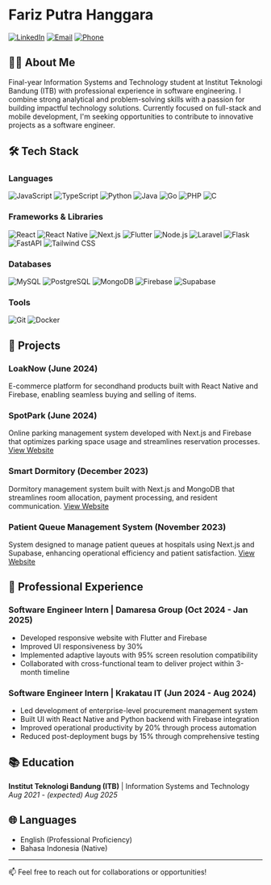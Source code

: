 # Fariz Putra Hanggara

[![LinkedIn](https://img.shields.io/badge/LinkedIn-Connect-blue)](https://www.linkedin.com/in/farizputrahanggara)
[![Email](https://img.shields.io/badge/Email-Contact-red)](mailto:farizputrahanggara@gmail.com)
[![Phone](https://img.shields.io/badge/Phone-%2B62%20812--1033--1898-green)](tel:+6281210331898)

## 👨‍💻 About Me

Final-year Information Systems and Technology student at Institut Teknologi Bandung (ITB) with professional experience in software engineering. I combine strong analytical and problem-solving skills with a passion for building impactful technology solutions. Currently focused on full-stack and mobile development, I'm seeking opportunities to contribute to innovative projects as a software engineer.

## 🛠️ Tech Stack

### Languages
![JavaScript](https://img.shields.io/badge/-JavaScript-F7DF1E?style=flat-square&logo=javascript&logoColor=black)
![TypeScript](https://img.shields.io/badge/-TypeScript-3178C6?style=flat-square&logo=typescript&logoColor=white)
![Python](https://img.shields.io/badge/-Python-3776AB?style=flat-square&logo=python&logoColor=white)
![Java](https://img.shields.io/badge/-Java-007396?style=flat-square&logo=java&logoColor=white)
![Go](https://img.shields.io/badge/-Go-00ADD8?style=flat-square&logo=go&logoColor=white)
![PHP](https://img.shields.io/badge/-PHP-777BB4?style=flat-square&logo=php&logoColor=white)
![C](https://img.shields.io/badge/-C-A8B9CC?style=flat-square&logo=c&logoColor=black)

### Frameworks & Libraries
![React](https://img.shields.io/badge/-React-61DAFB?style=flat-square&logo=react&logoColor=black)
![React Native](https://img.shields.io/badge/-React_Native-61DAFB?style=flat-square&logo=react&logoColor=black)
![Next.js](https://img.shields.io/badge/-Next.js-000000?style=flat-square&logo=next.js&logoColor=white)
![Flutter](https://img.shields.io/badge/-Flutter-02569B?style=flat-square&logo=flutter&logoColor=white)
![Node.js](https://img.shields.io/badge/-Node.js-339933?style=flat-square&logo=node.js&logoColor=white)
![Laravel](https://img.shields.io/badge/-Laravel-FF2D20?style=flat-square&logo=laravel&logoColor=white)
![Flask](https://img.shields.io/badge/-Flask-000000?style=flat-square&logo=flask&logoColor=white)
![FastAPI](https://img.shields.io/badge/-FastAPI-009688?style=flat-square&logo=fastapi&logoColor=white)
![Tailwind CSS](https://img.shields.io/badge/-Tailwind_CSS-38B2AC?style=flat-square&logo=tailwind-css&logoColor=white)

### Databases
![MySQL](https://img.shields.io/badge/-MySQL-4479A1?style=flat-square&logo=mysql&logoColor=white)
![PostgreSQL](https://img.shields.io/badge/-PostgreSQL-336791?style=flat-square&logo=postgresql&logoColor=white)
![MongoDB](https://img.shields.io/badge/-MongoDB-47A248?style=flat-square&logo=mongodb&logoColor=white)
![Firebase](https://img.shields.io/badge/-Firebase-FFCA28?style=flat-square&logo=firebase&logoColor=black)
![Supabase](https://img.shields.io/badge/-Supabase-3ECF8E?style=flat-square&logo=supabase&logoColor=white)

### Tools
![Git](https://img.shields.io/badge/-Git-F05032?style=flat-square&logo=git&logoColor=white)
![Docker](https://img.shields.io/badge/-Docker-2496ED?style=flat-square&logo=docker&logoColor=white)

## 🚀 Projects

### LoakNow (June 2024)
E-commerce platform for secondhand products built with React Native and Firebase, enabling seamless buying and selling of items.

### SpotPark (June 2024)
Online parking management system developed with Next.js and Firebase that optimizes parking space usage and streamlines reservation processes.
[View Website](https://your-spotpark-website.com)

### Smart Dormitory (December 2023)
Dormitory management system built with Next.js and MongoDB that streamlines room allocation, payment processing, and resident communication.
[View Website](https://your-smartdormitory-website.com)

### Patient Queue Management System (November 2023)
System designed to manage patient queues at hospitals using Next.js and Supabase, enhancing operational efficiency and patient satisfaction.
[View Website](https://your-patientqueue-website.com)

## 💼 Professional Experience

### Software Engineer Intern | Damaresa Group (Oct 2024 - Jan 2025)
- Developed responsive website with Flutter and Firebase
- Improved UI responsiveness by 30%
- Implemented adaptive layouts with 95% screen resolution compatibility
- Collaborated with cross-functional team to deliver project within 3-month timeline

### Software Engineer Intern | Krakatau IT (Jun 2024 - Aug 2024)
- Led development of enterprise-level procurement management system
- Built UI with React Native and Python backend with Firebase integration
- Improved operational productivity by 20% through process automation
- Reduced post-deployment bugs by 15% through comprehensive testing

## 📚 Education

**Institut Teknologi Bandung (ITB)** | Information Systems and Technology  
*Aug 2021 - (expected) Aug 2025*

## 🌐 Languages
- English (Professional Proficiency)
- Bahasa Indonesia (Native)

---

📫 Feel free to reach out for collaborations or opportunities!
